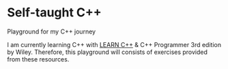 # Self-taught C++

Playground for my C++ journey

I am currently learning C++ with [LEARN C++](https://www.learncpp.com) & C++ Programmer 3rd edition by Wiley. Therefore, this playground will consists of exercises provided from these resources.

